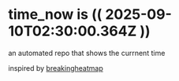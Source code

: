 # time_now is (( 2025-09-10T02:30:00.364Z ))

an automated repo that shows the currnent time

inspired by [breakingheatmap](https://github.com/breakingheatmap/breakingheatmap)